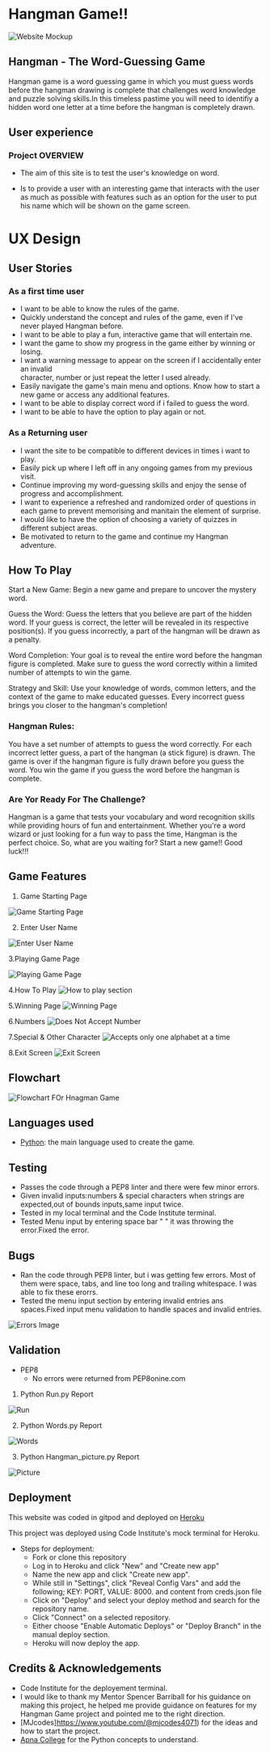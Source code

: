 # Hangman Game!!

![Website Mockup](/images/am-i-responsive.png)

##  Hangman - The Word-Guessing Game

Hangman game is a word guessing game in which you must guess words before the hangman drawing is complete that challenges word knowledge and puzzle solving skills.In this timeless pastime you will need to identifiy a hidden word one letter at a time before the hangman is completely drawn.

## User experience

### Project OVERVIEW

- The aim of this site is to test the user's knowledge on word.

- Is to provide a user with an interesting game that interacts with the user as much as possible with features such as an option for the user to put his name which will be shown on the game screen.

# UX Design

## User Stories

### As a first time user

- I want to be able to know the rules of the game.
- Quickly understand the concept and rules of the game, even if I've never played Hangman before.
- I want to be able to play a fun, interactive game that will entertain me.
- I want the game to show my progress in the game either by winning or losing.
- I want a warning message to appear on the screen if I accidentally enter an invalid  
  character, number or just repeat the letter I used already.
- Easily navigate the game's main menu and options.
  Know how to start a new game or access any additional features.
- I want to be able to display correct word if i failed to guess the word.
- I want to be able to have the option to play again or not.

### As a Returning user

- I want the site to be compatible to different devices in times i want to play.
- Easily pick up where I left off in any ongoing games from my previous visit.
- Continue improving my word-guessing skills and enjoy the sense of progress and accomplishment.
- I want to experience a refreshed and randomized order of questions in each game to prevent memorising and manitain the element of surprise.
- I would like to have the option of choosing a variety of quizzes in different subject areas.
- Be motivated to return to the game and continue my Hangman adventure.

## How To Play

Start a New Game: Begin a new game and prepare to uncover the mystery word.

Guess the Word: Guess the letters that you believe are part of the hidden word. If your guess is correct, the letter will be revealed in its respective position(s). If you guess incorrectly, a part of the hangman will be drawn as a penalty.

Word Completion: Your goal is to reveal the entire word before the hangman figure is completed. Make sure to guess the word correctly within a limited number of attempts to win the game.

Strategy and Skill: Use your knowledge of words, common letters, and the context of the game to make educated guesses. Every incorrect guess brings you closer to the hangman's completion!

### Hangman Rules:

You have a set number of attempts to guess the word correctly.
For each incorrect letter guess, a part of the hangman (a stick figure) is drawn.
The game is over if the hangman figure is fully drawn before you guess the word.
You win the game if you guess the word before the hangman is complete.


### Are Yor Ready For The Challenge?

Hangman is a game that tests your vocabulary and word recognition skills while providing hours of fun and entertainment. Whether you're a word wizard or just looking for a fun way to pass the time, Hangman is the perfect choice. So, what are you waiting for? Start a new game!! Good luck!!!

## Game Features

1. Game Starting Page

![Game Starting Page](images/Game%20starting%20page%20.PNG)

2. Enter User Name

![Enter User Name](images/name_input_page.PNG)

3.Playing Game Page

![Playing Game Page](images/hangman-start-page.PNG)

4.How To Play
![How to play section](images/how-to-play-page.PNG)

5.Winning Page
![Winning Page](images/winning_page.PNG)

6.Numbers
![Does Not Accept Number](images/number.PNG)

7.Special & Other Character
![Accepts only one alphabet at a time](images/other_letter.PNG)

8.Exit Screen
![Exit Screen](images/exit_page.PNG)

## Flowchart

![Flowchart FOr Hnagman Game](images/Flowchart.PNG)

## Languages used

* [Python](https://www.python.org/): the main language used to create the game.

## Testing

- Passes the code through a PEP8 linter and there were few minor errors.
- Given invalid inputs:numbers & special characters when strings are expected,out of bounds inputs,same input twice.
- Tested in my local terminal and the Code Institute terminal.
- Tested Menu input by entering space bar " " it was throwing the error.Fixed the error.

## Bugs

- Ran the code through PEP8 linter, but i was getting few errors. Most of them were space, tabs, and line too long and trailing whitespace. I was able to fix these erorrs. 
- Tested the menu input section by entering invalid entries ans spaces.Fixed input menu validation to handle spaces and invalid entries.

![Errors Image](images/python_linter_bugs.PNG)

## Validation

- PEP8 
   - No errors were returned from PEP8onine.com

1. Python Run.py Report

![Run](images/python_resolved_bugs.PNG)

2. Python Words.py Report

![Words](images/python_linter_words.PNG)

3. Python Hangman_picture.py Report

![Picture](images/python_linter_picture.PNG)

## Deployment 

This website was coded in gitpod and deployed on [Heroku](https://hangman-game-app-500e6518507f.herokuapp.com/)

This project was deployed using Code Institute's mock terminal for Heroku.

- Steps for deployment:
   - Fork or clone this repository
   - Log in to Heroku and click "New" and "Create new app"
   - Name the new app and click "Create new app".
   - While still in "Settings", click "Reveal Config Vars" and add the following; KEY: PORT, VALUE: 8000. and content from creds.json file
   - Click on "Deploy" and select your deploy method and search for the repository name.
   - Click "Connect" on a selected repository.
   - Either choose "Enable Automatic Deploys" or "Deploy Branch" in the manual deploy section.
   - Heroku will now deploy the app.

##  Credits & Acknowledgements

- Code Institute for the deployement terminal.
- I would like to thank my Mentor Spencer Barriball for his guidance on making this project, he helped me provide guidance on features 
  for my Hangman Game project and pointed me to the right direction.
- [MJcodes]https://www.youtube.com/@mjcodes4071) for the ideas and how to start the project.
- [Apna College](https://www.youtube.com/@ApnaCollegeOfficial) for the Python concepts to understand.



